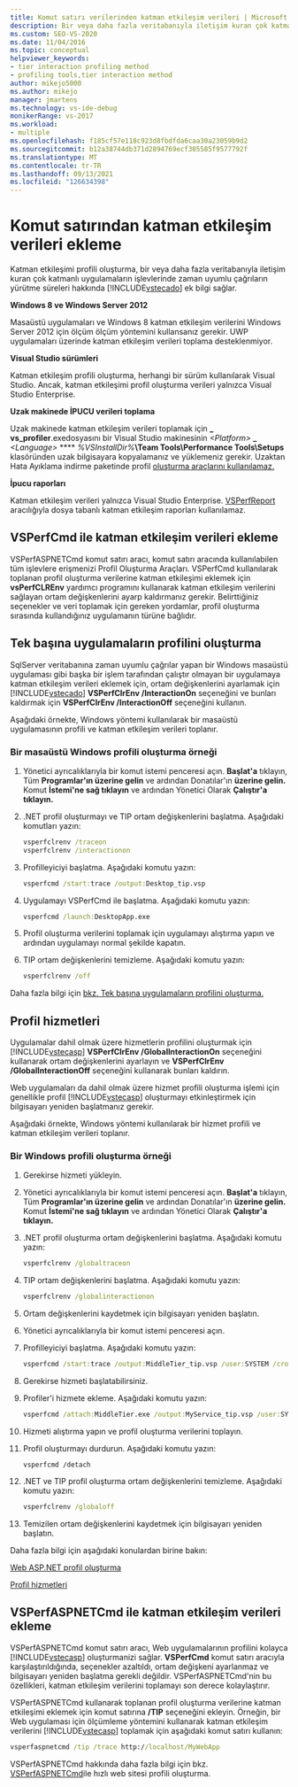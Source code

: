 ```yaml
---
title: Komut satırı verilerinden katman etkileşim verileri | Microsoft Docs
description: Bir veya daha fazla veritabanıyla iletişim kuran çok katmanlı uygulamalar için zaman uyumlu çağrılar için yürütme süresi bilgileri için katman etkileşim profili oluşturma kullanın.
ms.custom: SEO-VS-2020
ms.date: 11/04/2016
ms.topic: conceptual
helpviewer_keywords:
- tier interaction profiling method
- profiling tools,tier interaction method
author: mikejo5000
ms.author: mikejo
manager: jmartens
ms.technology: vs-ide-debug
monikerRange: vs-2017
ms.workload:
- multiple
ms.openlocfilehash: f185cf57e118c923d8fbdfda6caa30a23059b9d2
ms.sourcegitcommit: b12a38744db371d2894769ecf305585f9577792f
ms.translationtype: MT
ms.contentlocale: tr-TR
ms.lasthandoff: 09/13/2021
ms.locfileid: "126634398"
---
```

# <a name="add-tier-interaction-data-from-the-command-line"></a>Komut satırından katman etkileşim verileri ekleme

Katman etkileşimi profili oluşturma, bir veya daha fazla veritabanıyla iletişim kuran çok katmanlı uygulamaların işlevlerinde zaman uyumlu çağrıların yürütme süreleri hakkında [!INCLUDE[vstecado](../data-tools/includes/vstecado_md.md)] ek bilgi sağlar.

**Windows 8 ve Windows Server 2012**

Masaüstü uygulamaları ve Windows 8 katman etkileşim verilerini Windows Server 2012 için ölçüm ölçüm yöntemini kullansanız gerekir. UWP uygulamaları üzerinde katman etkileşim verileri toplama desteklenmiyor.

**Visual Studio sürümleri**

Katman etkileşim profili oluşturma, herhangi bir sürüm kullanılarak Visual Studio. Ancak, katman etkileşimi profil oluşturma verileri yalnızca Visual Studio Enterprise.

**Uzak makinede İPUCU verileri toplama**

Uzak makinede katman etkileşim verileri toplamak için **\_ vs_profiler**.exedosyasını bir Visual Studio makinesinin _\<Platform>_ **\_** _\<Language>_ **** _%VSInstallDir%_**\Team Tools\Performance Tools\Setups** klasöründen uzak bilgisayara kopyalamanız ve yüklemeniz gerekir. Uzaktan Hata Ayıklama indirme paketinde profil [oluşturma araçlarını kullanılamaz.](../debugger/remote-debugging.md)

**İpucu raporları**

Katman etkileşim verileri yalnızca Visual Studio Enterprise. [VSPerfReport](../profiling/vsperfreport.md) aracılığıyla dosya tabanlı katman etkileşim raporları kullanılamaz.

## <a name="add-tier-interaction-data-with-vsperfcmd"></a>VSPerfCmd ile katman etkileşim verileri ekleme

VSPerfASPNETCmd komut satırı aracı, komut satırı aracında kullanılabilen tüm işlevlere erişmenizi Profil Oluşturma Araçları. VSPerfCmd kullanılarak toplanan profil oluşturma verilerine katman etkileşimi eklemek için **vsPerfCLREnv** yardımcı programını kullanarak katman etkileşim verilerini sağlayan ortam değişkenlerini ayarp kaldırmanız gerekir. Belirttiğiniz seçenekler ve veri toplamak için gereken yordamlar, profil oluşturma sırasında kullandığınız uygulamanın türüne bağlıdır.

## <a name="profile-stand-alone-applications"></a>Tek başına uygulamaların profilini oluşturma

SqlServer veritabanına zaman uyumlu çağrılar yapan bir Windows masaüstü uygulaması gibi başka bir işlem tarafından çalıştır olmayan bir uygulamaya katman etkileşim verileri eklemek için, ortam değişkenlerini ayarlamak için [!INCLUDE[vstecado](../data-tools/includes/vstecado_md.md)] **VSPerfClrEnv /InteractionOn** seçeneğini ve bunları kaldırmak için **VSPerfClrEnv /InteractionOff** seçeneğini kullanın.

Aşağıdaki örnekte, Windows yöntemi kullanılarak bir masaüstü uygulamasının profili ve katman etkileşim verileri toplanır.

### <a name="profile-a-windows-desktop-application-example"></a>Bir masaüstü Windows profili oluşturma örneği

1. Yönetici ayrıcalıklarıyla bir komut istemi penceresi açın. **Başlat'a** tıklayın, Tüm **Programlar'ın üzerine gelin** ve ardından Donatılar'ın **üzerine gelin.** Komut **İstemi'ne sağ tıklayın** ve ardından Yönetici Olarak **Çalıştır'a tıklayın.**

2. .NET profil oluşturmayı ve TIP ortam değişkenlerini başlatma. Aşağıdaki komutları yazın:

    ```cmd
    vsperfclrenv /traceon
    vsperfclrenv /interactionon
    ```

3. Profilleyiciyi başlatma. Aşağıdaki komutu yazın:

    ```cmd
    vsperfcmd /start:trace /output:Desktop_tip.vsp
    ```

4. Uygulamayı VSPerfCmd ile başlatma. Aşağıdaki komutu yazın:

    ```cmd
    vsperfcmd /launch:DesktopApp.exe
    ```

5. Profil oluşturma verilerini toplamak için uygulamayı alıştırma yapın ve ardından uygulamayı normal şekilde kapatın.

6. TIP ortam değişkenlerini temizleme. Aşağıdaki komutu yazın:

    ```cmd
    vsperfclrenv /off
    ```

Daha fazla bilgi için [bkz. Tek başına uygulamaların profilini oluşturma.](../profiling/command-line-profiling-of-stand-alone-applications.md)

## <a name="profile-services"></a>Profil hizmetleri

Uygulamalar dahil olmak üzere hizmetlerin profilini oluşturmak için [!INCLUDE[vstecasp](../code-quality/includes/vstecasp_md.md)] **VSPerfClrEnv /GlobalInteractionOn** seçeneğini kullanarak ortam değişkenlerini ayarlayın ve **VSPerfClrEnv /GlobalInteractionOff** seçeneğini kullanarak bunları kaldırın.

Web uygulamaları da dahil olmak üzere hizmet profili oluşturma işlemi için genellikle profil [!INCLUDE[vstecasp](../code-quality/includes/vstecasp_md.md)] oluşturmayı etkinleştirmek için bilgisayarı yeniden başlatmanız gerekir.

Aşağıdaki örnekte, Windows yöntemi kullanılarak bir hizmet profili ve katman etkileşim verileri toplanır.

### <a name="profile-a-windows-service-example"></a>Bir Windows profili oluşturma örneği

1. Gerekirse hizmeti yükleyin.

2. Yönetici ayrıcalıklarıyla bir komut istemi penceresi açın. **Başlat'a** tıklayın, Tüm **Programlar'ın üzerine gelin** ve ardından Donatılar'ın **üzerine gelin.** Komut **İstemi'ne sağ tıklayın** ve ardından Yönetici Olarak **Çalıştır'a tıklayın.**

3. .NET profil oluşturma ortam değişkenlerini başlatma. Aşağıdaki komutu yazın:

    ```cmd
    vsperfclrenv /globaltraceon
    ```

4. TIP ortam değişkenlerini başlatma. Aşağıdaki komutu yazın:

    ```cmd
    vsperfclrenv /globalinteractionon
    ```

5. Ortam değişkenlerini kaydetmek için bilgisayarı yeniden başlatın.

6. Yönetici ayrıcalıklarıyla bir komut istemi penceresi açın.

7. Profilleyiciyi başlatma. Aşağıdaki komutu yazın:

    ```cmd
    vsperfcmd /start:trace /output:MiddleTier_tip.vsp /user:SYSTEM /crosssession
    ```

8. Gerekirse hizmeti başlatabilirsiniz.

9. Profiler'i hizmete ekleme. Aşağıdaki komutu yazın:

    ```cmd
    vsperfcmd /attach:MiddleTier.exe /output:MyService_tip.vsp /user:SYSTEM /crosssession
    ```

10. Hizmeti alıştırma yapın ve profil oluşturma verilerini toplayın.

11. Profil oluşturmayı durdurun. Aşağıdaki komutu yazın:

     `vsperfcmd /detach`

12. .NET ve TIP profil oluşturma ortam değişkenlerini temizleme. Aşağıdaki komutu yazın:

    ```cmd
    vsperfclrenv /globaloff
    ```

13. Temizilen ortam değişkenlerini kaydetmek için bilgisayarı yeniden başlatın.

Daha fazla bilgi için aşağıdaki konulardan birine bakın:

[Web ASP.NET profil oluşturma](../profiling/command-line-profiling-of-aspnet-web-applications.md)

[Profil hizmetleri](../profiling/command-line-profiling-of-services.md)

## <a name="add-tier-interaction-data-with-vsperfaspnetcmd"></a>VSPerfASPNETCmd ile katman etkileşim verileri ekleme

VSPerfASPNETCmd komut satırı aracı, Web uygulamalarının profilini kolayca [!INCLUDE[vstecasp](../code-quality/includes/vstecasp_md.md)] oluşturmanizi sağlar. **VSPerfCmd** komut satırı aracıyla karşılaştırıldığında, seçenekler azaltıldı, ortam değişkeni ayarlanmaz ve bilgisayarı yeniden başlatma gerekli değildir. VSPerfASPNETCmd'nin bu özellikleri, katman etkileşim verilerini toplamayı son derece kolaylaştırır.

VSPerfASPNETCmd kullanarak toplanan profil oluşturma verilerine katman etkileşimi eklemek için komut satırına **/TIP** seçeneğini ekleyin. Örneğin, bir Web uygulaması için ölçümleme yöntemini kullanarak katman etkileşim verilerini [!INCLUDE[vstecasp](../code-quality/includes/vstecasp_md.md)] toplamak için aşağıdaki komut satırı kullanın:

```cmd
vsperfaspnetcmd /tip /trace http://localhost/MyWebApp
```

VSPerfASPNETCmd hakkında daha fazla bilgi için bkz. [VSPerfASPNETCmd](../profiling/rapid-web-site-profiling-with-vsperfaspnetcmd.md)ile hızlı web sitesi profili oluşturma.
